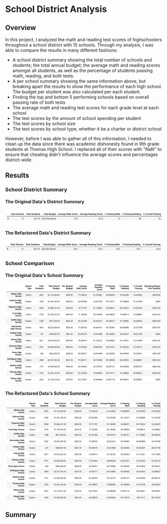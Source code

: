 # School District Analysis
## Overview
In this project, I analyzed the math and reading test scores of highschoolers throughout a school district with 15 schools. Through my analysis, I was able to compare the results in many different fashions:

- A school district summary showing the total number of schools and students; the total annual budget; the average math and reading scores amongst all students, as well as the percentage of students passing math, reading, and both tests.
- A per school summary showing the same information above, but breaking apart the results to show the performance of each high school. The budget per student was also calculated per each student.
- Finding the top and bottom 5 performing schools based on overall passing rate of both tests
- The average math and reading test scores for each grade level at each school
- The test scores by the amount of school spending per student
- The test scores by school size
- The test scores by school type, whether it be a charter or district school

However, before I was able to gather all of this information, I needed to clean up the data since there was academic dishonesty found in 9th grade students at Thomas High School. I replaced all of their scores with "NaN" to ensure that cheating didn't influence the average scores and percentages district-wide.
## Results
### School District Summary
#### The Original Data's District Summary
![](Resources/Old%20District%20Analysis.PNG)
#### The Refactored Data's District Summary
![](Resources/New%20District%20Analysis.PNG)
### School Comparison
#### The Original Data's School Summary
![](Resources/Old%20School%20Summary.PNG)
#### The Refactored Data's School Summary
![](Resources/New%20School%20Summary.PNG)


## Summary
